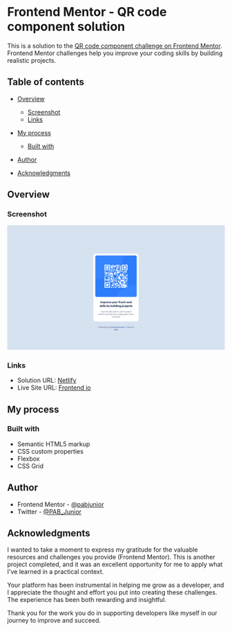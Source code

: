 # Frontend Mentor - QR code component solution

This is a solution to the [QR code component challenge on Frontend Mentor](https://www.frontendmentor.io/challenges/qr-code-component-iux_sIO_H). Frontend Mentor challenges help you improve your coding skills by building realistic projects.

## Table of contents

- [Overview](#overview)
  - [Screenshot](#screenshot)
  - [Links](#links)
- [My process](#my-process)

  - [Built with](#built-with)

- [Author](#author)
- [Acknowledgments](#acknowledgments)

## Overview

### Screenshot

![](./screenshot.png)

### Links

- Solution URL: [Netlify]([https://your-solution-url.com](https://sage-elf-c65a5b.netlify.app))
- Live Site URL: [Frontend io]([https://your-live-site-url.com](https://www.frontendmentor.io/solutions/qr-code-component-using-html-and-css-91Nt6lZP5J))

## My process

### Built with

- Semantic HTML5 markup
- CSS custom properties
- Flexbox
- CSS Grid

## Author

- Frontend Mentor - [@pabjunior](https://www.frontendmentor.io/profile/pabjunior)
- Twitter - [@PAB_Junior](https://www.twitter.com/PAB_Junior)

## Acknowledgments

I wanted to take a moment to express my gratitude for the valuable resources and challenges you provide (Frontend Mentor). This is another project completed, and it was an excellent opportunity for me to apply what I've learned in a practical context.

Your platform has been instrumental in helping me grow as a developer, and I appreciate the thought and effort you put into creating these challenges. The experience has been both rewarding and insightful.

Thank you for the work you do in supporting developers like myself in our journey to improve and succeed.
